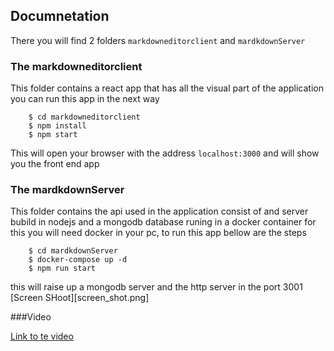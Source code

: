 ## Documnetation

There you will find 2 folders `markdowneditorclient` and `mardkdownServer`

### The markdowneditorclient

This folder contains a react app that has all the visual part of the application you can run this app in the next way

```
    $ cd markdowneditorclient
    $ npm install
    $ npm start
```

This will open your browser with the address `localhost:3000` and will show you the front end app



### The mardkdownServer

This folder contains the api used in the application consist of and server bubild in nodejs and a mongodb database runing in a docker container for this you will need docker in your pc, to run this app bellow are the steps

```
    $ cd mardkdownServer
    $ docker-compose up -d
    $ npm run start
```

this will raise up a mongodb server and the  http server in the port 3001
[Screen SHoot][screen_shot.png]

###Video

[Link to te video](https://drive.google.com/file/d/1x-qnKfhwz_bjLook2Ow4OT6DfNhRvLWC/view)
